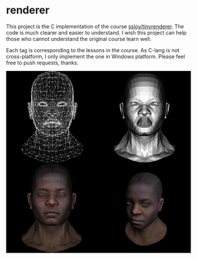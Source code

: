 # renderer

This project is the C implementation of the course [ssloy/tinyrenderer](https://github.com/ssloy/tinyrenderer). The code is much clearer and easier to understand. I wish this project can help those who cannot understand the original course learn well.

Each tag is corresponding to the lessons in the course. As C-lang is not cross-platform, I only implement the one in Windows platform. Please feel free to push requests, thanks.

![img.png](docs/img.png)